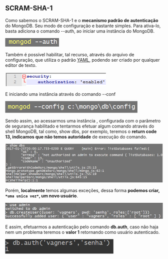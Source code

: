 ## **SCRAM-SHA-1** 

Como sabemos o SCRAM-SHA-1 e o **mecanismo padrão de autenticação** do MongoDB.
Seu modo de configuração e bastante simples. Para ativa-lo, basta adiciona o comando --auth, ao iniciar uma instância do MongoDB.

![--auth](https://github.com/VagnerSilva/MongoDB/blob/master/Seguranca/imgs/auth.PNG)

Também é possível  habilitar, tal recurso, através do arquivo de configuração, que utiliza o padrão [YAML](https://pt.wikipedia.org/wiki/YAML),  podendo ser criado por qualquer editor de texto.

![configFile](https://github.com/VagnerSilva/MongoDB/blob/master/Seguranca/imgs/configFile.PNG)

E iniciando uma instância através do comando --conf

![config](https://github.com/VagnerSilva/MongoDB/blob/master/Seguranca/imgs/config.PNG)


Sendo assim, ao acessarmos uma instância , configurada  com o parâmetro de segurança habilitado e tentarmos efetuar algum comando através do shell MongoDB, tal como, show dbs, por exemplo,  teremos o **return code 13, indicamos que não temos autoridade**  de execução do comando.

![test](https://github.com/VagnerSilva/MongoDB/blob/master/Seguranca/imgs/test.PNG)

Porém, **localmente**  temos algumas exceções, dessa forma **podemos criar, `*uma unica vez*`,  um novo usuário**.

![create](https://github.com/VagnerSilva/MongoDB/blob/master/Seguranca/imgs/create.PNG)

E assim, efetuarmos a autenticação pelo comando **db.auth**, caso não  haja nem um problema teremos o **valor  1** retornando como usuário autenticado.

![create](https://github.com/VagnerSilva/MongoDB/blob/master/Seguranca/imgs/dbAuth.PNG)
